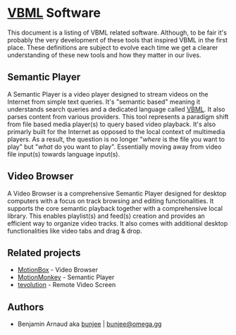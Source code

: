 # [VBML](README.md) Software

This document is a listing of VBML related software. Although, to be fair it's probably the very
development of these tools that inspired VBML in the first place. These definitions are subject to
evolve each time we get a clearer understanding of these new tools and how they matter in our
lives.

## Semantic Player

A Semantic Player is a video player designed to stream videos on the Internet from simple text
queries. It's "semantic based" meaning it understands search queries and a dedicated language
called [VBML](https://github.com/omega-gg/VBML). It also parses content from various providers.
This tool represents a paradigm shift from file based media player(s) to query based video
playback. It's also primarly built for the Internet as opposed to the local context of multimedia
players. As a result, the question is no longer "*where* is the file you want to play" but "*what*
do you want to play". Essentially moving away from video file input(s) towards language input(s).

## Video Browser

A Video Browser is a comprehensive Semantic Player designed for desktop computers with a focus on
track browsing and editing functionalities. It supports the core semantic playback together with a
comprehensive local library. This enables playlist(s) and feed(s) creation and provides an
efficient way to organize video tracks. It also comes with additional desktop functionalities like
video tabs and drag & drop.

## Related projects

- [MotionBox](http://omega.gg/MotionBox/sources) - Video Browser
- [MotionMonkey](http://omega.gg/MotionMonkey) - Semantic Player
- [tevolution](http://omega.gg/tevolution) - Remote Video Screen

## Authors

- Benjamin Arnaud aka [bunjee](http://bunjee.me) | <bunjee@omega.gg>
